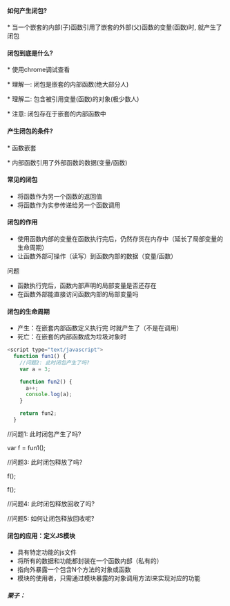 #### 如何产生闭包?

\* 当一个嵌套的内部\(子\)函数引用了嵌套的外部\(父\)函数的变量\(函数\)时, 就产生了闭包

#### 闭包到底是什么?

\* 使用chrome调试查看

\* 理解一: 闭包是嵌套的内部函数\(绝大部分人\)

\* 理解二: 包含被引用变量\(函数\)的对象\(极少数人\)

\* 注意: 闭包存在于嵌套的内部函数中

#### 产生闭包的条件?

\* 函数嵌套

\* 内部函数引用了外部函数的数据\(变量/函数\)

#### 常见的闭包

* 将函数作为另一个函数的返回值
* 将函数作为实参传递给另一个函数调用

#### 闭包的作用

* 使用函数内部的变量在函数执行完后，仍然存货在内存中（延长了局部变量的生命周期）
* 让函数外部可操作（读写）到函数内部的数据（变量/函数）

问题

* 函数执行完后，函数内部声明的局部变量是否还存在
* 在函数外部能直接访问函数内部的局部变量吗

#### 闭包的生命周期

* 产生：在嵌套内部函数定义执行完 时就产生了（不是在调用）
* 死亡：在嵌套的内部函数成为垃圾对象时

```js
<script type="text/javascript">
  function fun1() {
    //问题2: 此时闭包产生了吗? 
    var a = 3;

    function fun2() {
      a++;
      console.log(a);
    }

    return fun2;
  }
```

//问题1: 此时闭包产生了吗?

var f = fun1\(\);

//问题3: 此时闭包释放了吗?

f\(\);

f\(\);

//问题4: 此时闭包释放回收了吗?

//问题5: 如何让闭包释放回收呢?

#### 闭包的应用：定义JS模块

* 具有特定功能的js文件
* 将所有的数据和功能都封装在一个函数内部（私有的）
* 指向外暴露一个包含N个方法的对象或函数
* 模块的使用者，只需通过模块暴露的对象调用方法l来实现对应的功能

##### 栗子：




